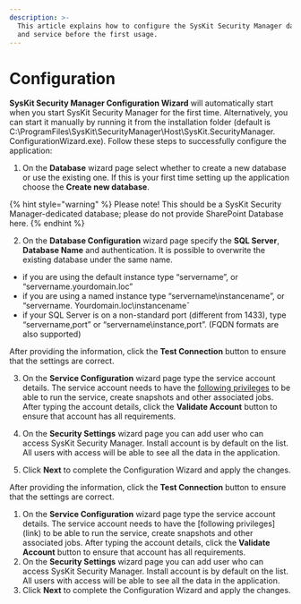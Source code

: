 ```yaml
---
description: >-
  This article explains how to configure the SysKit Security Manager database
  and service before the first usage.
---
```


# Configuration

**SysKit Security Manager Configuration Wizard** will automatically start when you start SysKit Security Manager for the first time. Alternatively, you can start it manually by running it from the installation folder \(default is C:\ProgramFiles\SysKit\SecurityManager\Host\SysKit.SecurityManager. ConfigurationWizard.exe\). Follow these steps to successfully configure the application:

1. On the **Database** wizard page select whether to create a new database or use the existing one. If this is your first time setting up the application choose the **Create new database**. 

{% hint style="warning" %}
Please note! This should be a SysKit Security Manager-dedicated database; please do not provide SharePoint Database here.
{% endhint %}

2. On the **Database Configuration** wizard page specify the **SQL Server**, **Database Name** and authentication. It is possible to overwrite the existing database under the same name.  

* if you are using the default instance type “servername”, or “servername.yourdomain.loc” 
* if you are using a named instance type “servername\instancename”, or “servername. Yourdomain.loc\instancenameˇ 
* if your SQL Server is on a non-standard port \(different from 1433\), type “servername,port” or “servername\instance,port”. \(FQDN formats are also supported\)  

After providing the information, click the **Test Connection** button to ensure that the settings are correct.  

3. On the **Service Configuration** wizard page type the service account details. The service account needs to have the [following privileges](./requirements/user-permissions-requirements.md#service-account-permissions) to be able to run the service, create snapshots and other associated jobs. After typing the account details, click the **Validate Account** button to ensure that account has all requirements.  

4. On the **Security Settings** wizard page you can add user who can access SysKit Security Manager. Install account is by default on the list. All users with access will be able to see all the data in the application.  

5. Click **Next** to complete the Configuration Wizard and apply the changes.



After providing the information, click the **Test Connection** button to ensure that the settings are correct.

1. On the **Service Configuration** wizard page type the service account details. The service account needs to have the \[following privileges\]\(link\) to be able to run the service, create snapshots and other associated jobs. After typing the account details, click the **Validate Account** button to ensure that account has all requirements.
2. On the **Security Settings** wizard page you can add user who can access SysKit Security Manager. Install account is by default on the list. All users with access will be able to see all the data in the application.
3. Click **Next** to complete the Configuration Wizard and apply the changes.

